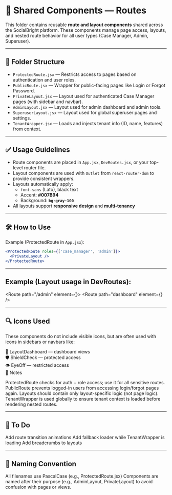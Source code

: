 # 🧩 Shared Components — Routes

This folder contains reusable **route and layout components** shared across the SocialBright platform. These components manage page access, layouts, and nested route behavior for all user types (Case Manager, Admin, Superuser).

---

## 📁 Folder Structure

- `ProtectedRoute.jsx` — Restricts access to pages based on authentication and user roles.
- `PublicRoute.jsx` — Wrapper for public-facing pages like Login or Forgot Password.
- `PrivateLayout.jsx` — Layout used for authenticated Case Manager pages (with sidebar and navbar).
- `AdminLayout.jsx` — Layout used for admin dashboard and admin tools.
- `SuperuserLayout.jsx` — Layout used for global superuser pages and settings.
- `TenantWrapper.jsx` — Loads and injects tenant info (ID, name, features) from context.

---

## ✅ Usage Guidelines

- Route components are placed in `App.jsx`, `DevRoutes.jsx`, or your top-level router file.
- Layout components are used with `Outlet` from `react-router-dom` to provide consistent wrappers.
- Layouts automatically apply:
  - `font-sans` (Lato), black text
  - Accent: **#007B94**
  - Background: **`bg-gray-100`**
- All layouts support **responsive design** and **multi-tenancy**

---

## 🛠️ How to Use

Example (ProtectedRoute in `App.jsx`):

```jsx
<ProtectedRoute roles={['case_manager', 'admin']}>
  <PrivateLayout />
</ProtectedRoute>
```

---
## Example (Layout usage in DevRoutes):

<Route path="/admin" element={<AdminLayout />}>
  <Route path="dashboard" element={<AdminDashboardPage />} />
</Route>

---

## 🔍 Icons Used

These components do not include visible icons, but are often used with icons in sidebars or navbars like:

🧭 LayoutDashboard — dashboard views  
🛡️ ShieldCheck — protected access  
👁️ EyeOff — restricted access  
🚨 Notes  

ProtectedRoute checks for auth + role access; use it for all sensitive routes.
PublicRoute prevents logged-in users from accessing login/forgot pages again.
Layouts should contain only layout-specific logic (not page logic).
TenantWrapper is used globally to ensure tenant context is loaded before rendering nested routes.

---

## 🔄 To Do

 Add route transition animations
 Add fallback loader while TenantWrapper is loading
 Add breadcrumbs to layouts

---

## 🧼 Naming Convention

All filenames use PascalCase (e.g., ProtectedRoute.jsx)
Components are named after their purpose (e.g., AdminLayout, PrivateLayout) to avoid confusion with pages or views.



